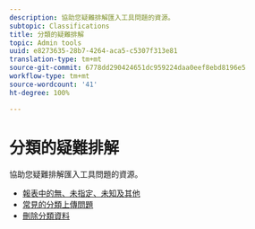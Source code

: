 ```yaml
---
description: 協助您疑難排解匯入工具問題的資源。
subtopic: Classifications
title: 分類的疑難排解
topic: Admin tools
uuid: e8273635-28b7-4264-aca5-c5307f313e81
translation-type: tm+mt
source-git-commit: 6778dd290424651dc959224daa0eef8ebd8196e5
workflow-type: tm+mt
source-wordcount: '41'
ht-degree: 100%

---
```



# 分類的疑難排解

協助您疑難排解匯入工具問題的資源。

* [報表中的無、未指定、未知及其他](/help/technotes/unspecified.md)
* [常見的分類上傳問題](http://helpx.adobe.com/tw/analytics/kb/common-saint-upload-issues.html)
* [刪除分類資料](/help/components/classifications/c-classifications-importer/t-delete-classification-data.md)

